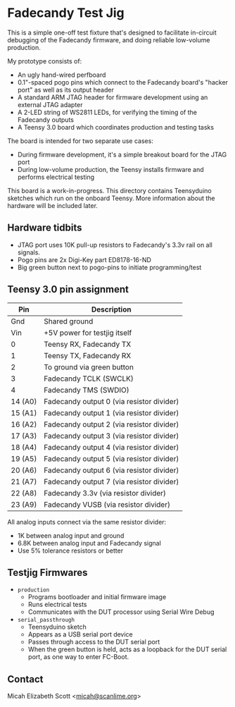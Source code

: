 Fadecandy Test Jig
==================

This is a simple one-off test fixture that's designed to facilitate in-circuit debugging of the Fadecandy firmware, and doing reliable low-volume production.

My prototype consists of:

* An ugly hand-wired perfboard
* 0.1"-spaced pogo pins which connect to the Fadecandy board's "hacker port" as well as its output header
* A standard ARM JTAG header for firmware development using an external JTAG adapter
* A 2-LED string of WS2811 LEDs, for verifying the timing of the Fadecandy outputs
* A Teensy 3.0 board which coordinates production and testing tasks

The board is intended for two separate use cases:

* During firmware development, it's a simple breakout board for the JTAG port
* During low-volume production, the Teensy installs firmware and performs electrical testing

This board is a work-in-progress. This directory contains Teensyduino sketches which run on the onboard Teensy. More information about the hardware will be included later.

Hardware tidbits
----------------

* JTAG port uses 10K pull-up resistors to Fadecandy's 3.3v rail on all signals.
* Pogo pins are 2x Digi-Key part ED8178-16-ND
* Big green button next to pogo-pins to initiate programming/test

Teensy 3.0 pin assignment
-------------------------

Pin      | Description
-------- | ----------------------------------
Gnd      | Shared ground
Vin      | +5V power for testjig itself
0        | Teensy RX, Fadecandy TX
1        | Teensy TX, Fadecandy RX
2        | To ground via green button
3        | Fadecandy TCLK (SWCLK)
4        | Fadecandy TMS (SWDIO)
14 (A0)  | Fadecandy output 0 (via resistor divider)
15 (A1)  | Fadecandy output 1 (via resistor divider)
16 (A2)  | Fadecandy output 2 (via resistor divider)
17 (A3)  | Fadecandy output 3 (via resistor divider)
18 (A4)  | Fadecandy output 4 (via resistor divider)
19 (A5)  | Fadecandy output 5 (via resistor divider)
20 (A6)  | Fadecandy output 6 (via resistor divider)
21 (A7)  | Fadecandy output 7 (via resistor divider)
22 (A8)  | Fadecandy 3.3v     (via resistor divider)
23 (A9)  | Fadecandy VUSB     (via resistor divider)

All analog inputs connect via the same resistor divider:
* 1K between analog input and ground
* 6.8K between analog input and Fadecandy signal
* Use 5% tolerance resistors or better

Testjig Firmwares
-----------------

* `production`
	* Programs bootloader and initial firmware image
	* Runs electrical tests
	* Communicates with the DUT processor using Serial Wire Debug
* `serial_passthrough`
	* Teensyduino sketch
    * Appears as a USB serial port device
	* Passes through access to the DUT serial port
	* When the green button is held, acts as a loopback for the DUT serial port, as one way to enter FC-Boot.

Contact
-------

Micah Elizabeth Scott <<micah@scanlime.org>>